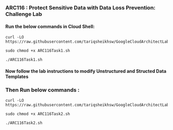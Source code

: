 ### ARC116 : Protect Sensitive Data with Data Loss Prevention: Challenge Lab

#### Run the below commands in Cloud Shell:


```
curl -LO https://raw.githubusercontent.com/tariqsheikhsw/GoogleCloudArchitectLabs/main/Solutions/ARC116Task1.sh

sudo chmod +x ARC116Task1.sh

./ARC116Task1.sh
```


#### Now follow the lab instructions to modify Unstructured and Structed Data Templates

### Then Run below commands : 

```
curl -LO https://raw.githubusercontent.com/tariqsheikhsw/GoogleCloudArchitectLabs/main/Solutions/ARC116Task2.sh

sudo chmod +x ARC116Task2.sh

./ARC116Task2.sh
```


